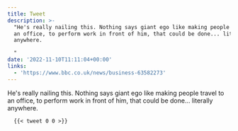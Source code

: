 ```yaml
---
title: Tweet
description: >-
  "He's really nailing this. Nothing says giant ego like making people travel to
  an office, to perform work in front of him, that could be done... literally
  anywhere.

  "
date: '2022-11-10T11:11:04+00:00'
links:
  - 'https://www.bbc.co.uk/news/business-63582273'
---
```

He's really nailing this. Nothing says giant ego like making people travel to an office, to perform work in front of him, that could be done... literally anywhere.

      {{< tweet 0 0 >}}
    
